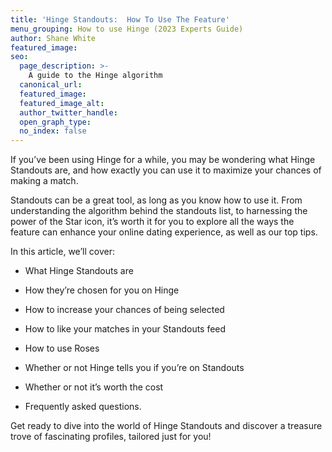 ```yaml
---
title: 'Hinge Standouts:  How To Use The Feature'
menu_grouping: How to use Hinge (2023 Experts Guide)
author: Shane White
featured_image:
seo:
  page_description: >-
    A guide to the Hinge algorithm
  canonical_url:
  featured_image:
  featured_image_alt:
  author_twitter_handle:
  open_graph_type:
  no_index: false
---
```


<p>If you&rsquo;ve been using Hinge for a while, you may be wondering what Hinge Standouts are, and how exactly you can use it to maximize your chances of making a match.</p>
<p></p>
<p>Standouts can be a great tool, as long as you know how to use it. From understanding the algorithm behind the standouts list, to harnessing the power of the Star icon, it&rsquo;s worth it for you to explore all the ways the feature can enhance your online dating experience, as well as our top tips.&nbsp;</p>
<p></p>
<p>In this article, we&rsquo;ll cover:</p>
<p></p>
<ul>
<li>
<p>What Hinge Standouts are</p>
</li>
</ul>
<p></p>
<ul>
<li>
<p>How they&rsquo;re chosen for you on Hinge</p>
</li>
</ul>
<p></p>
<ul>
<li>
<p>How to increase your chances of being selected</p>
</li>
</ul>
<p></p>
<ul>
<li>
<p>How to like your matches in your Standouts feed</p>
</li>
</ul>
<p></p>
<ul>
<li>
<p>How to use Roses</p>
</li>
</ul>
<p></p>
<ul>
<li>
<p>Whether or not Hinge tells you if you&rsquo;re on Standouts</p>
</li>
</ul>
<p></p>
<ul>
<li>
<p>Whether or not it&rsquo;s worth the cost</p>
</li>
</ul>
<p></p>
<ul>
<li>
<p>Frequently asked questions.</p>
</li>
</ul>
<p></p>
<p>Get ready to dive into the world of Hinge Standouts and discover a treasure trove of fascinating profiles, tailored just for you!</p>
<p><br><br></p>
